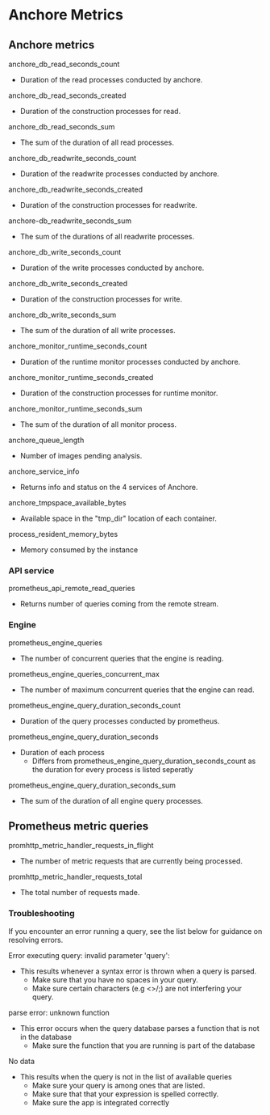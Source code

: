 # Anchore Metrics

## Anchore metrics

anchore_db_read_seconds_count

* Duration of the read processes conducted by anchore.

anchore_db_read_seconds_created

* Duration of the construction processes for read.

anchore_db_read_seconds_sum

* The sum of the duration of all read processes.

anchore_db_readwrite_seconds_count

* Duration of the readwrite processes conducted by anchore.

anchore_db_readwrite_seconds_created

* Duration of the construction processes for readwrite.

anchore-db_readwrite_seconds_sum

* The sum of the durations of all readwrite processes.

anchore_db_write_seconds_count

* Duration of the write processes conducted by anchore.

anchore_db_write_seconds_created

* Duration of the construction processes for write.

anchore_db_write_seconds_sum

* The sum of the duration of all write processes.

anchore_monitor_runtime_seconds_count

* Duration of the runtime monitor processes conducted by anchore.

anchore_monitor_runtime_seconds_created

* Duration of the construction processes for runtime monitor.

anchore_monitor_runtime_seconds_sum

* The sum of the duration of all monitor process.

anchore_queue_length

* Number of images pending analysis.

anchore_service_info

* Returns info and status on the 4 services of Anchore.

anchore_tmpspace_available_bytes

* Available space in the "tmp_dir" location of each container.

process_resident_memory_bytes

* Memory consumed by the instance

### API service

prometheus_api_remote_read_queries

* Returns number of queries coming from the remote stream.

### Engine

prometheus_engine_queries

* The number of concurrent queries that the engine is reading.

prometheus_engine_queries_concurrent_max

* The number of maximum concurrent queries that the engine can read.

prometheus_engine_query_duration_seconds_count

* Duration of the query processes conducted by prometheus.

prometheus_engine_query_duration_seconds

* Duration of each process
  * Differs from prometheus_engine_query_duration_seconds_count as the duration for every process is listed seperatly

prometheus_engine_query_duration_seconds_sum

* The sum of the duration of all engine query processes.

## Prometheus metric queries

promhttp_metric_handler_requests_in_flight

* The number of metric requests that are currently being processed.

promhttp_metric_handler_requests_total

* The total number of requests made.

### Troubleshooting

If you encounter an error running a query, see the list below for guidance on resolving errors.

Error executing query: invalid parameter 'query':

* This results whenever a syntax error is thrown when a query is parsed.
  * Make sure that you have no spaces in your query.
  * Make sure certain characters (e.g <>/;) are not interfering your query.

parse error: unknown function

* This error occurs when the query database parses a function that is not in the database
  * Make sure the function that you are running is part of the database

No data

* This results when the query is not in the list of available queries
  * Make sure your query is among ones that are listed.
  * Make sure that that your expression is spelled correctly.  
  * Make sure the app is integrated correctly
